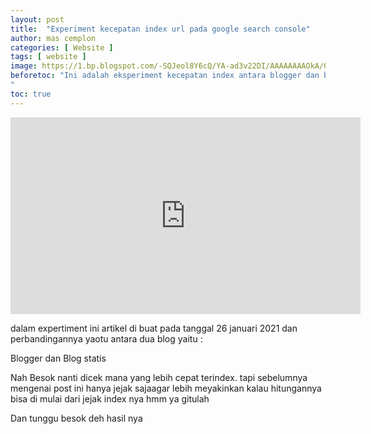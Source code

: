 ```yaml
---
layout: post
title:  "Experiment kecepatan index url pada google search console"
author: mas cemplon
categories: [ Website ]
tags: [ website ]
image: https://1.bp.blogspot.com/-SQJeol8Y6cQ/YA-ad3v22DI/AAAAAAAAOkA/GdCqbcgiLJwQUHPjmg0AJeswaC0igcBKQCLcBGAsYHQ/gsc.webp
beforetoc: "Ini adalah eksperiment kecepatan index antara blogger dan blog statis
"
toc: true
---
```



<p><iframe width="560" height="315" src="https://www.youtube.com/embed/z5mkPZnFpc0" frameborder="0" allow="accelerometer; autoplay; clipboard-write; encrypted-media; gyroscope; picture-in-picture" allowfullscreen></iframe></p>


dalam expertiment ini artikel di buat pada tanggal 26 januari 2021 dan perbandingannya yaotu antara dua blog yaitu :

Blogger dan Blog statis

Nah Besok nanti dicek mana yang lebih cepat terindex. tapi sebelumnya mengenai post ini hanya jejak sajaagar lebih meyakinkan kalau hitungannya bisa di mulai dari jejak index nya hmm ya gitulah 

Dan tunggu besok deh hasil nya 

